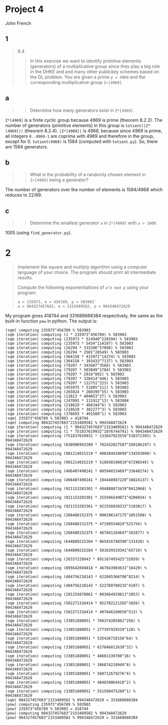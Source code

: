 # Project 4

John French

## 1

> 8.4
>> In this exercise we want to identify primitive elements (generators) of a multiplicative group since they play a big role in the DHKE and and many other publickey schemes based on the DL problem. You are given a prime `p = 4969` and the corresponding multiplicative group `Z∗[4969]`.

## a

>> Determine how many generators exist in `Z*[4969]`.

`Z*[4969]` is a finite cyclic group because 4969 is prime (theorem 8.2.2). The number of generators (primitive elements) in this group is `totient(|Z*[4969]|)` (theorem 8.2.4). `|Z*[4969]|` is 4968, because since 4969 is prime, all integers `0..4969-1` are coprime with 4969 and therefore in the group, except for 0. `totient(4968)` is 1584 (computed with `totient.py`). So, there are 1584 generators.

## b

>> What is the probability of a randomly chosen element in `Z∗[4969]` being a generator?

The number of generators over the number of elements is 1584/4968 which reduces to 22/69.

## c

>> Determine the smallest generator `a` in `Z*[4969]` with `a > 1000`.

1005 (using `find_generator.py`).

# 2

> Implement the square and multiply algorithm using a computer language of your choice. The program should print all intermediate results.
>
> Compute the following exponentiations of `a^e mod p` using your program:
> ```
> a = 235973, e = 456789, p = 583903` 
> a = 984327457683, e = 2153489582, p = 994348472629
> ```

My program gives 418744 and 331688688384 respectively, the same as the built-in function `pow` in python. The output is:

```
(sqm) computing 235973^456789 % 583903
(sqm iteration) computing (1 * 235973^456789) % 583903
(sqm iteration) computing (235973 * 514940^228394) % 583903
(sqm iteration) computing (235973 * 5434^114197) % 583903
(sqm iteration) computing (26294 * 333206^57098) % 583903
(sqm iteration) computing (26294 * 2501^28549) % 583903
(sqm iteration) computing (364158 * 415971^14274) % 583903
(sqm iteration) computing (364158 * 393433^7137) % 583903
(sqm iteration) computing (79207 * 343607^3568) % 583903
(sqm iteration) computing (79207 * 583849^1784) % 583903
(sqm iteration) computing (79207 * 2916^892) % 583903
(sqm iteration) computing (79207 * 328414^446) % 583903
(sqm iteration) computing (79207 * 112751^223) % 583903
(sqm iteration) computing (455975 * 51885^111) % 583903
(sqm iteration) computing (265024 * 260395^55) % 583903
(sqm iteration) computing (12813 * 404053^27) % 583903
(sqm iteration) computing (247091 * 131912^13) % 583904
(sqm iteration) computing (218629 * 466344^6) % 583903
(sqm iteration) computing (218629 * 302277^3) % 583903
(sqm iteration) computing (376693 * 491580^1) % 583903
(sqm) 235973^456789 % 583903 = 418744
(sqm) computing 984327457683^2153489582 % 994348472629
(sqm iteration) computing (1 * 984327457683^2153489582) % 994348472629
(sqm iteration) computing (1 * 751837619932^1076744791) % 994348472629
(sqm iteration) computing (751837619932 * 133647923556^538372395) % 994348472629
(sqm iteration) computing (630996993289 * 702432827587^269186197) % 994348472629
(sqm iteration) computing (981214015219 * 408284410699^134593098) % 994348472629
(sqm iteration) computing (981214015219 * 518938198018^67296549) % 994348472629
(sqm iteration) computing (466407490241 * 805940334697^33648274) % 994348472629
(sqm iteration) computing (466407490241 * 194448987220^16824137) % 994348472629
(sqm iteration) computing (921153283301 * 494888873439^8412068) % 994348472629
(sqm iteration) computing (921153283301 * 255946549071^4206034) % 994348472629
(sqm iteration) computing (921153283301 * 921556030333^2103017) % 994348472629
(sqm iteration) computing (268488152375 * 990196147175^1051508) % 994348472629
(sqm iteration) computing (268488152375 * 47198554029^525754) % 994348472629
(sqm iteration) computing (268488152375 * 467841164647^262877) % 994348472629
(sqm iteration) computing (644809215284 * 865816798398^131438) % 994348472629
(sqm iteration) computing (644809215284 * 501639319341^65719) % 994348472629
(sqm iteration) computing (26337228643 * 891167495425^32859) % 994348472629
(sqm iteration) computing (895642694818 * 467043903631^16429) % 994348472629
(sqm iteration) computing (404756218143 * 622045366798^8214) % 994348472629
(sqm iteration) computing (404756218143 * 522760780235^4107) % 994348472629
(sqm iteration) computing (281255078862 * 803664929813^2053) % 994348472629
(sqm iteration) computing (502271318414 * 852782121265^1026) % 994348472629
(sqm iteration) computing (502271318414 * 407646260658^513) % 994348472629
(sqm iteration) computing (33851880051 * 760374205862^256) % 994348472629
(sqm iteration) computing (33851880051 * 277397929319^128) % 994348472629
(sqm iteration) computing (33851880051 * 535426710156^64) % 994348472629
(sqm iteration) computing (33851880051 * 627846812638^32) % 994348472629
(sqm iteration) computing (33851880051 * 48601339780^16) % 994348472629
(sqm iteration) computing (33851880051 * 386874218949^8) % 994348472629
(sqm iteration) computing (33851880051 * 560712679276^4) % 994348472629
(sqm iteration) computing (33851880051 * 484659064418^2) % 994348472629
(sqm iteration) computing (33851880051 * 551560475289^1) % 994348472629
(sqm) 984327457683^2153489582 % 994348472629 = 331688688384
(pow) computing 235973^456789 % 583903
(pow) 235973^456789 % 583903 = 418744
(pow) computing 984327457683^2153489582 % 994348472629
(pow) 984327457683^2153489582 % 994348472629 = 331688688384
```


